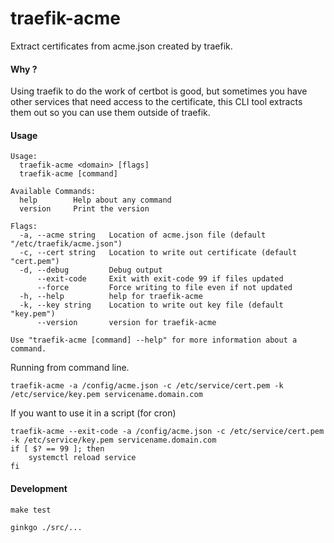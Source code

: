 # traefik-acme
Extract certificates from acme.json created by traefik.

#### Why ?

Using traefik to do the work of certbot is good, but sometimes you have other services that need access to the certificate, this CLI tool extracts them out so you can use them outside of traefik.

#### Usage

```
Usage:
  traefik-acme <domain> [flags]
  traefik-acme [command]

Available Commands:
  help        Help about any command
  version     Print the version

Flags:
  -a, --acme string   Location of acme.json file (default "/etc/traefik/acme.json")
  -c, --cert string   Location to write out certificate (default "cert.pem")
  -d, --debug         Debug output
      --exit-code     Exit with exit-code 99 if files updated
      --force         Force writing to file even if not updated
  -h, --help          help for traefik-acme
  -k, --key string    Location to write out key file (default "key.pem")
      --version       version for traefik-acme

Use "traefik-acme [command] --help" for more information about a command.
```

Running from command line.
```
traefik-acme -a /config/acme.json -c /etc/service/cert.pem -k /etc/service/key.pem servicename.domain.com
```

If you want to use it in a script (for cron)
```
traefik-acme --exit-code -a /config/acme.json -c /etc/service/cert.pem -k /etc/service/key.pem servicename.domain.com
if [ $? == 99 ]; then
    systemctl reload service
fi
```

#### Development

```
make test
```

```
ginkgo ./src/...
```

